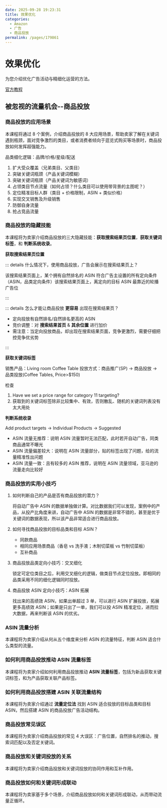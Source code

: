 ```yaml
---
date: 2025-09-28 19:23:31
title: 效果优化
categories:
  - Amazon
  - 广告
  - 商品投放
permalink: /pages/179861
---
```


# 效果优化

为您介绍优化广告活动与精细化运营的方法。

<!-- more -->

[官方教程](https://advertising.amazon.com/academy/student/collection/56325)

## 被忽视的流量机会--商品投放

### 商品投放的应用场景

本课程将通过 8 个案例，介绍商品投放的 8 大应用场景，帮助卖家了解在关键词遇到瓶颈，面对竞争激烈的类目，或者消费者倾向于逛览式购买等场景时，商品投放如何发挥超强能力。

品类细化逻辑：品牌/价格/星级/配送

1. 扩大受众覆盖（兄弟类目、父类目）
2. 突破关键词瓶颈（产品关键词模糊）
3. 突破关键词瓶颈（产品关键词为敏感词）
4. 占领类目节点流量（如何占领？什么类目可以使用带背景的主图呢？）
5. 定位精准目标人群（类目 + 价格限制，ASIN + 类似价格）
6. 实现交叉销售及升级销售
7. 防御自身流量
8. 抢占竞品流量

### 商品投放的隐藏技能

本课程将为卖家介绍商品投放的三大隐藏技能：**获取搜索结果页位置**，**获取关键词标签**，和 **判断系统收录**。

**获取搜索结果页位置**

::: details 什么情况下，使用商品投放，广告会展示在搜索结果页上？

该搜索结果页面上，某个拥有自然排名的 ASIN 符合广告主设置的所有定向条件（ASIN，品类定向条件）该搜索结果页面上，离定向的目标 ASIN 最靠近的轮播广告位

:::

::: details 怎么才能让商品投放 **更容易** 出现在搜索结果页？

- 定向投放有自然排名/自然排名更高的 ASIN
- 竞价调整：对 **搜索结果首页** & **其余位置** 进行加价
- 需注意：当定向投放商品，却出现在搜索结果页面，竞争更激烈，需要仔细把控竞争优劣势

:::

**获取关键词标签**

销售产品：Living room Coffee Table
投放方式：商品推广(SP) → 商品投放 → 品类投放(Coffee Tables, Price>$150)

检查

1. Have we set a price range for category 11 targeting?
2. 获取到的关键词标签除非比较集中、有效，否则散乱、随机的关键词列表没有太大用处

**判断系统收录**

Add product targets → Individual Products → Suggested

- ASIN 流量无推荐：说明 ASIN 流量暂时无法匹配，此时若开自动广告，同类商品通常不曝光
- ASIN 流量偏差较大：说明在 ASIN 流量部分，贴的标签出现了问题，给的流量精准性出问题
- ASIN 流量一致：且有较多的 ASIN 推荐，说明在 ASIN 流量领域，亚马逊的流量走向比较好

### 商品投放的实用小技巧

1. 如何判断自己的产品是否有商品投放的潜力？

   将自动广告中 ASIN 的数据单独做计算。对比数据我们可以发现，案例中的产品，从投产比角度来讲，自动广告中 ASIN 的数据是非常不错的，甚至是优于关键词的数据表现，所以该产品非常适合进行商品投放。

2. 如何寻找商品投放的目标品类和目标 ASIN？

   - 同款商品
   - 相同应用场景商品（香皂 vs 洗手液；木制切菜板 vs 竹制切菜板）
   - 互补商品

3. 商品投放品类定向小技巧：交叉细化

   锁定可定位类目之后，利用交叉细化的逻辑，做类目节点定位投放。即相同的品类采用不同的细化逻辑同时投放。

4. 商品投放 ASIN 定向小技巧：ASIN 拓展

   找出来的高绩效 ASIN，如果出单超过 3 单，可以进行 ASIN 扩展投放，拓展更多高绩效 ASIN；如果是只出了一单，我们可以投 ASIN 精准定位，进而拉大数据，再来判断该 ASIN 的优劣。

### ASIN 流量分析

本课程将为卖家介绍从何从五个维度来分析 ASIN 的流量特征，判断 ASIN 适合什么类型的流量。

### 如何利用商品投放推动 ASIN 流量标签

本课程将为卖家介绍如何利用商品投放推动 **ASIN 流量标签**，包括为新品获取关键词标签，和为产品获取关联产品标签。

### 如何利用商品投放搭建 ASIN 关联流量结构

本课程将为卖家介绍通过 **流量定位法** 找到 ASIN 适合投放的目标品类和目标 ASIN，然后搭建 ASIN 的商品投放广告活动结构。

### 商品投放常见误区

本课程将为卖家介绍商品投放的常见 4 大误区：广告位置，自然排名的推动，搜索词匹配以及否定关键词。

### 商品投放和关键词投放的关系

本课程将为卖家介绍商品投放和关键词投放的协同作用和互补作用。

### 商品投放如何和关键词形成联动

本课程将为卖家基于多个场景，介绍商品投放如何和关键词形成联动，从而带动流量正循环。

